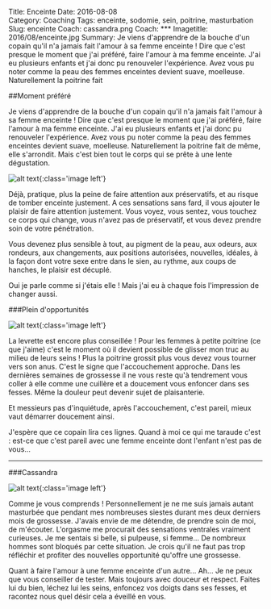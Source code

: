Title: Enceinte
Date: 2016-08-08  
Category: Coaching
Tags: enceinte, sodomie, sein, poitrine, masturbation 
Slug: enceinte
Coach: cassandra.png
Coach: ***
Imagetitle: 2016/08/enceinte.jpg
Summary: Je viens d'apprendre de la bouche d'un copain qu'il n'a jamais fait l'amour à sa femme enceinte ! Dire que c'est presque le moment que j'ai préféré, faire l'amour à ma femme enceinte. J'ai eu plusieurs enfants et j'ai donc pu renouveler l'expérience. Avez vous pu noter comme la peau des femmes enceintes devient suave, moelleuse. Naturellement la poitrine fait 

##Moment préféré 

Je viens d'apprendre de la bouche d'un copain qu'il n'a jamais fait l'amour à sa femme enceinte ! Dire que c'est presque le moment que j'ai préféré, faire l'amour à ma femme enceinte. J'ai eu plusieurs enfants et j'ai donc pu renouveler l'expérience. Avez vous pu noter comme la peau des femmes enceintes devient suave, moelleuse. Naturellement la poitrine fait de même, elle s'arrondit. Mais c'est bien tout le corps qui se prête à une lente dégustation. 

![alt text](/theme/images/2016/08/enceinte3.jpg "Enceinte"){:class='image left'}

Déjà, pratique, plus la peine de faire attention aux préservatifs, et au risque de tomber enceinte justement. A ces sensations sans fard, il vous ajouter le plaisir de faire attention justement. Vous voyez, vous sentez, vous touchez ce corps qui change, vous n'avez pas de préservatif, et vous devez prendre soin de votre pénétration. 


Vous devenez plus sensible à tout, au pigment de la peau, aux odeurs, aux rondeurs, aux changements, aux positions autorisées, nouvelles, idéales, à la façon dont votre sexe entre dans le sien, au rythme, aux coups de hanches, le plaisir est décuplé. 

Oui je parle comme si j'étais elle ! Mais j'ai eu à chaque fois l'impression de changer aussi.  

###Plein d'opportunités


![alt text](/theme/images/2016/08/enceinte4.jpg "Enceinte"){:class='image left'}

La levrette est encore plus conseillée ! Pour les femmes à petite poitrine (ce que j'aime) c'est le moment où il devient possible de glisser mon truc au milieu de leurs seins ! Plus la poitrine grossit plus vous devez vous tourner vers son anus. C'est le signe que l'accouchement approche. Dans les dernières semaines de grossesse il ne vous reste qu'à tendrement vous coller à elle comme une cuillère et a doucement vous enfoncer dans ses fesses. Même la douleur peut devenir sujet de plaisanterie. 

Et messieurs pas d'inquiétude, après l'accouchement, c'est pareil, mieux vaut démarrer doucement ainsi. 

J'espère que ce copain lira ces lignes. Quand à moi ce qui me taraude c'est : est-ce que c'est pareil avec une femme enceinte dont l'enfant n'est pas de vous...   

---

###Cassandra

![alt text](/theme/images/cassandra.png "Cassandra"){:class='image left'}

Comme je vous comprends ! Personnellement je ne me suis jamais autant masturbée que pendant mes nombreuses siestes durant mes deux derniers mois de grossesse. J'avais envie de me détendre, de prendre soin de moi, de m'écouter. L'orgasme me procurait des sensations ventrales vraiment curieuses. Je me sentais si belle, si pulpeuse, si femme... De nombreux hommes sont bloqués par cette situation. Je crois qu'il ne faut pas trop réfléchir et profiter des nouvelles opportunité qu'offre une grossesse. 

Quant à faire l'amour à une femme enceinte d'un autre... Ah... Je ne peux que vous conseiller de tester. Mais toujours avec douceur et respect. Faites lui du bien, léchez lui les seins, enfoncez vos doigts dans ses fesses, et racontez nous quel désir cela a éveillé en vous.   

